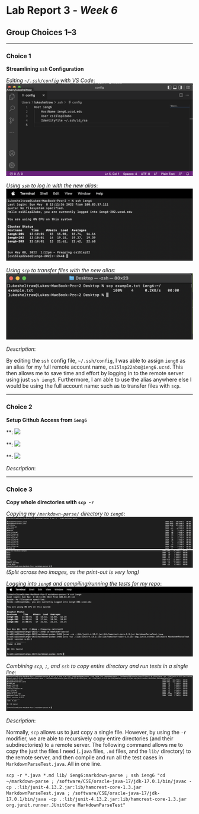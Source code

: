 # Lab Report 3 - _Week 6_
## Group Choices 1–3

***

### **Choice 1**

**Streamlining `ssh` Configuration**

*Editing `~/.ssh/config` with VS Code*:
![Config file in VSCode](images/configpic.png)

*Using `ssh` to log in with the new alias*:
![Logging in with ieng6](images/terminalssh.png)

*Using `scp` to transfer files with the new alias*:
![Using SCP with ieng6](images/scpwithieng6.png)

*Description*: 

By editing the `ssh` config file, `~/.ssh/config`, I was able to assign `ieng6` as an alias for my full remote account name, `cs15lsp22abo@ieng6.ucsd`. This then allows me to save time and effort by logging in to the remote server using just `ssh ieng6`. Furthermore, I am able to use the alias anywhere else I would be using the full account name: such as to transfer files with `scp`.

***

### **Choice 2**

**Setup Github Access from `ieng6`**

**:
![](images/)

**:
![](images/)

**:
![](images/)

*Description*:



***

### **Choice 3**

**Copy whole directories with `scp -r`**

*Copying my `/markdown-parse/` directory to `ieng6`*:
![Copying entire markdown-parse directory part 1](images/scprecurse1.png)
![Copying entire markdown-parse directory part 2](images/scprecurse2.png)
*(Split across two images, as the print-out is very long)*

*Logging into `ieng6` and compiling/running the tests for my repo*:
![Running tests on remote server](images/sshmarkdowntests.png)

*Combining `scp`, `;`, and `ssh` to copy entire directory and run tests in a single line*:
![Combing commands into a single line](images/singlecommandtesting.png)

*Description*:

Normally, `scp` allows us to just copy a single file. However, by using the `-r` modifier, we are able to recursively copy entire directories (and their subdirectories) to a remote server. The following command allows me to copy the just the files I need (`.java` files, `.md` files, and the `lib/` directory) to the remote server, and then compile and run all the test cases in `MarkdownParseTest.java`. All in one line.
```
scp -r *.java *.md lib/ ieng6:markdown-parse ; ssh ieng6 "cd ~/markdown-parse ; /software/CSE/oracle-java-17/jdk-17.0.1/bin/javac -cp .:lib/junit-4.13.2.jar:lib/hamcrest-core-1.3.jar MarkdownParseTest.java ; /software/CSE/oracle-java-17/jdk-17.0.1/bin/java -cp .:lib/junit-4.13.2.jar:lib/hamcrest-core-1.3.jar org.junit.runner.JUnitCore MarkdownParseTest"
```